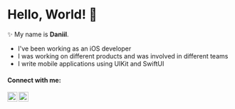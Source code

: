 # Hello, World! 👋

✨ My name is **Daniil**. 

- I've been working as an iOS developer
- I was working on different products and was involved in different teams
- I write mobile applications using UIKit and SwiftUI

#### Connect with me:

[<img align="left" alt="Daniil Semyonov | Telegram" width="22px" src="https://cdn.simpleicons.org/telegram/#26A5E4" />][telegram]
[<img align="left" alt="Daniil Semyonov | Post" width="22px" src="https://cdn.simpleicons.org/gmail/#EA4335" />][post]

[telegram]: http://t.me/swissmer
[post]: daniil.ios.semyonov@yandex.ru
